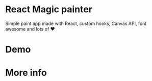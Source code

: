 # React Magic painter

Simple paint app made with React, custom hooks, Canvas API, font awesome and lots of :heart:

# Demo

# More info
